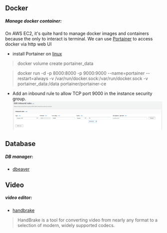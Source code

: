 ## Docker 

##### Manage docker container:

On AWS EC2, it's quite hard to manage docker images and containers because the only to interact is terminal.
We can use [Portainer](https://documentation.portainer.io) to access docker via http web UI

  * install Portainer on [linux](https://documentation.portainer.io/v2.0/deploy/ceinstalldocker/) 

  > docker volume create portainer_data
 
  > docker run -d -p 8000:8000 -p 9000:9000 --name=portainer --restart=always -v /var/run/docker.sock:/var/run/docker.sock -v portainer_data:/data portainer/portainer-ce

  * Add an inbound rule to allow TCP port 9000 in the instance security group.
  ![Image of Yaktocat](image/aws/portainer-inbound-rules.png)

## Database

##### DB manager:
* [dbeaver](https://dbeaver.io/)

## Video
##### video editor:
* [handbrake](https://handbrake.fr/)
> HandBrake is a tool for converting video from nearly any format to a selection of modern, widely supported codecs.
